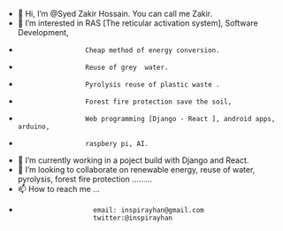 - 👋 Hi, I’m @Syed Zakir Hossain. You can call me Zakir.
- 👀 I’m interested in RAS [The reticular activation system], Software Development,
-                      Cheap method of energy conversion.
-                      Reuse of grey  water. 
-                      Pyrolysis reuse of plastic waste . 
-                      Forest fire protection save the soil,
-                      Web programming [Django - React ], android apps, arduino,
-                      raspbery pi, AI.
- 🌱 I’m currently working in a poject build with Django and React.
- 💞️ I’m looking to collaborate on renewable energy, reuse of water, pyrolysis, forest fire protection .........
- 📫 How to reach me ...
-                        email: inspirayhan@gmail.com 
                         twitter:@inspirayhan  
                         

<!---
SyedZakirHossain/SyedZakirHossain is a ✨ special ✨ repository because its `README.md` (this file) appears on your GitHub profile.
You can click the Preview link to take a look at your changes.
--->
